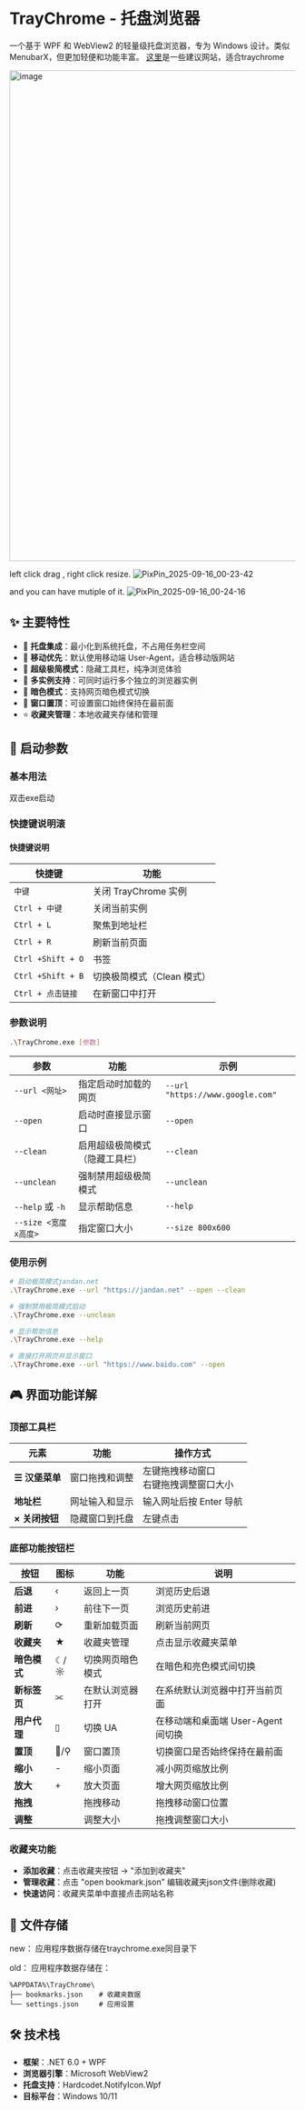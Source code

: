 # TrayChrome - 托盘浏览器

一个基于 WPF 和 WebView2 的轻量级托盘浏览器，专为 Windows 设计。类似 MenubarX，但更加轻便和功能丰富。
[这里](https://abstracted-aragon-945.notion.site/28965c515f2a80fdaac0d31063436139?v=28965c515f2a8008bc0f000c544792c5&pvs=74)是一些建议网站，适合traychrome

<img width="1536" height="864" alt="image" src="https://github.com/user-attachments/assets/580e94d7-baa8-4b27-9025-1b3205ab0b65" />

left click drag , right click resize.
![PixPin_2025-09-16_00-23-42](https://github.com/user-attachments/assets/bdcb9626-7e16-4dc2-b085-0f298e28353b)

and you can have mutiple of it.
![PixPin_2025-09-16_00-24-16](https://github.com/user-attachments/assets/f4532983-d1fb-4ff5-bed4-042e2966772b)

## ✨ 主要特性

- 🎯 **托盘集成**：最小化到系统托盘，不占用任务栏空间
- 📱 **移动优先**：默认使用移动端 User-Agent，适合移动版网站
- 🎨 **超级极简模式**：隐藏工具栏，纯净浏览体验
- 🔄 **多实例支持**：可同时运行多个独立的浏览器实例
- 🌙 **暗色模式**：支持网页暗色模式切换
- 📌 **窗口置顶**：可设置窗口始终保持在最前面
- ⭐ **收藏夹管理**：本地收藏夹存储和管理

## 🚀 启动参数

### 基本用法
双击exe启动

### 快捷键说明滚

#### 快捷键说明

| 快捷键                     | 功能                         |
|---------------------------|------------------------------|
| `中键`                | 关闭 TrayChrome 实例          |
| `Ctrl + 中键`                | 关闭当前实例                  |
| `Ctrl + L`                | 聚焦到地址栏      |
| `Ctrl + R`                | 刷新当前页面                  |
| `Ctrl +Shift + O`      | 书签                   |
| `Ctrl +Shift + B`                 | 切换极简模式（Clean 模式）  |
| `Ctrl + 点击链接` |在新窗口中打开





### 参数说明
```bash
.\TrayChrome.exe [参数]
```

| 参数 | 功能 | 示例 |
|------|------|------|
| `--url <网址>` | 指定启动时加载的网页 | `--url "https://www.google.com"` |
| `--open` | 启动时直接显示窗口 | `--open` |
| `--clean` | 启用超级极简模式（隐藏工具栏） | `--clean` |
| `--unclean` | 强制禁用超级极简模式 | `--unclean` |
| `--help` 或 `-h` | 显示帮助信息 | `--help` |
| `--size <宽度x高度>` | 指定窗口大小 | `--size 800x600` |

### 使用示例

```bash
# 启动极简模式jandan.net
.\TrayChrome.exe --url "https://jandan.net" --open --clean

# 强制禁用极简模式启动
.\TrayChrome.exe --unclean

# 显示帮助信息
.\TrayChrome.exe --help

# 直接打开网页并显示窗口
.\TrayChrome.exe --url "https://www.baidu.com" --open

```

## 🎮 界面功能详解

### 顶部工具栏

| 元素 | 功能 | 操作方式 |
|------|------|----------|
| **☰ 汉堡菜单** | 窗口拖拽和调整 | 左键拖拽移动窗口<br/>右键拖拽调整窗口大小 |
| **地址栏** | 网址输入和显示 | 输入网址后按 Enter 导航 |
| **× 关闭按钮** | 隐藏窗口到托盘 | 左键点击 |

### 底部功能按钮栏

| 按钮 | 图标 | 功能 | 说明 |
|------|------|------|------|
| **后退** | ‹ | 返回上一页 | 浏览历史后退 |
| **前进** | › | 前往下一页 | 浏览历史前进 |
| **刷新** | ⟳ | 重新加载页面 | 刷新当前网页 |
| **收藏夹** | ★ | 收藏夹管理 | 点击显示收藏夹菜单 |
| **暗色模式** | ☾/☼ | 切换网页暗色模式 | 在暗色和亮色模式间切换 |
| **新标签页** | ⫘ | 在默认浏览器打开 | 在系统默认浏览器中打开当前页面 |
| **用户代理** | ▯ | 切换 UA | 在移动端和桌面端 User-Agent 间切换 |
| **置顶** | 📌/⚲ | 窗口置顶 | 切换窗口是否始终保持在最前面 |
| **缩小** | - | 缩小页面 | 减小网页缩放比例 |
| **放大** | + | 放大页面 | 增大网页缩放比例 |
| **拖拽** |  | 拖拽移动 | 拖拽移动窗口位置 |
| **调整** |  | 调整大小 | 拖拽调整窗口大小 |

### 收藏夹功能

- **添加收藏**：点击收藏夹按钮 → "添加到收藏夹"
- **管理收藏**：点击 "open bookmark.json" 编辑收藏夹json文件(删除收藏)
- **快速访问**：收藏夹菜单中直接点击网站名称


## 📁 文件存储

new： 应用程序数据存储在traychrome.exe同目录下

old： 应用程序数据存储在：
```
%APPDATA%\TrayChrome\
├── bookmarks.json    # 收藏夹数据
└── settings.json     # 应用设置
```



## 🛠️ 技术栈

- **框架**：.NET 6.0 + WPF
- **浏览器引擎**：Microsoft WebView2
- **托盘支持**：Hardcodet.NotifyIcon.Wpf
- **目标平台**：Windows 10/11

